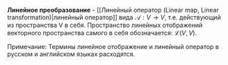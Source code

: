 **Линейное преобразование** - [[Линейный оператор (Linear map, Linear transformation)|линейный оператор]] вида $\mathcal A: V \rightarrow V$, т.е. действующий из пространства V в себя. Пространство линейных отображений векторного пространства самого в себя обозначается: $\mathcal L(V, V)$.

Примечание:
Термины линейное отображение и линейный оператор в русском и английском языках расходятся.